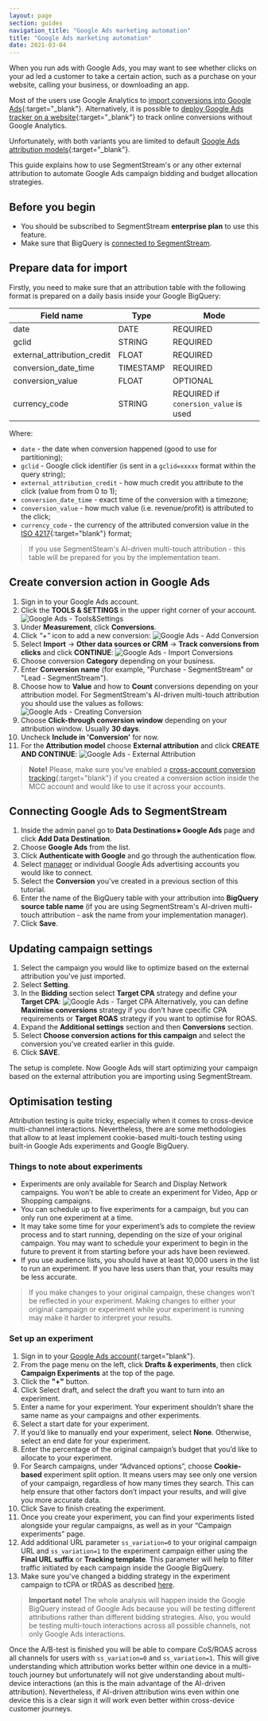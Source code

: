 ```yaml
---
layout: page
section: guides
navigation_title: "Google Ads marketing automation"
title: "Google Ads marketing automation"
date: 2021-03-04
---
```


When you run ads with Google Ads, you may want to see whether clicks on your ad led a customer to take a certain action, such as a purchase on your website, calling your business, or downloading an app.

Most of the users use Google Analytics to [import conversions into Google Ads](https://support.google.com/google-ads/answer/2375435https://support.google.com/google-ads/answer/2375435){:target="_blank"}. Alternatively, it is possible to [deploy Google Ads tracker on a website](https://support.google.com/google-ads/answer/1722054){:target="_blank"} to track online conversions without Google Analytics.

Unfortunately, with both variants you are limited to default [Google Ads attribution models](https://support.google.com/google-ads/answer/6259715){:target="_blank"}.

This guide explains how to use SegmentStream's or any other external attribution to automate Google Ads campaign bidding and budget allocation strategies.

## Before you begin

- You should be subscribed to SegmentStream **enterprise plan** to use this feature.
- Make sure that BigQuery is [connected to SegmentStream](/bigquery/connecting-bigquery).

## Prepare data for import

Firstly, you need to make sure that an attribution table with the following format is prepared on a daily basis inside your Google BigQuery:

Field name|Type|Mode
--- | --- | ---
date | DATE | REQUIRED
gclid | STRING | REQUIRED
external_attribution_credit | FLOAT | REQUIRED
conversion_date_time | TIMESTAMP | REQUIRED
conversion_value | FLOAT | OPTIONAL
currency_code | STRING | REQUIRED if `conersion_value` is used

Where:
- `date` - the date when conversion happened (good to use for partitioning);
- `gclid` - Google click identifier (is sent in a `gclid=xxxxx` format within the query string);
- `external_attribution_credit` - how much credit you attribute to the click (value from from 0 to 1);
- `conversion_date_time` - exact time of the conversion with a timezone;
- `conversion_value` - how much value (i.e. revenue/profit) is attributed to the click;
- `currency_code` - the currency of the attributed conversion value in the [ISO 4217](https://en.wikipedia.org/wiki/ISO_4217){:target="blank"} format;

> If you use SegmentSteam's AI-driven multi-touch attribution - this table will be prepared for you by the implementation team.

## Create conversion action in Google Ads

1. Sign in to your Google Ads account.
2. Click the **TOOLS & SETTINGS**  in the upper right corner of your account.
![Google Ads - Tools&Settings](/img/guides/google-ads-marketing-automation/google-ads-1.png)
3. Under **Measurement**, click **Conversions**.
4. Click *"+"* icon to add a new conversion:
![Google Ads - Add Conversion](/img/guides/google-ads-marketing-automation/google-ads-2.png)
5. Select **Import** -> **Other data sources or CRM** -> **Track conversions from clicks** and click **CONTINUE**:
![Google Ads - Import Conversions](/img/guides/google-ads-marketing-automation/google-ads-3.png)
6. Choose conversion **Category** depending on your business.
7. Enter  **Conversion name** (for example, "Purchase - SegmentStream" or "Lead - SegmentStream").
8. Choose how to **Value** and how to **Count** conversions depending on your attribution model. For SegmentStream's AI-driven multi-touch attribution you should use the values as follows:
![Google Ads - Creating Conversion](/img/guides/google-ads-marketing-automation/google-ads-4.png)
9. Choose **Click-through conversion window** depending on your attribution window. Usually **30 days**.
10. Uncheck **Include in 'Conversion'** for now.
11. For the **Attribution model** choose **External attribution** and click **CREATE AND CONTINUE**:
![Google Ads - External Attribution](/img/guides/google-ads-marketing-automation/google-ads-5.png)

> **Note!** Please, make sure you've enabled a [cross-account conversion tracking](https://support.google.com/google-ads/answer/3030657){:target="blank"} if you created a conversion action inside the MCC account and would like to use it across your accounts.

## Connecting Google Ads to SegmentStream

1. Inside the admin panel go to **Data Destinations ▸ Google Ads** page and click **Add Data Destination**.
2. Choose **Google Ads** from the list.
3. Click **Authenticate with Google** and go through the authentication flow.
4. Select [manager](#manager-advertising-accounts) or individual Google Ads advertising accounts you would like to connect.
5. Select the **Conversion** you've created in a previous section of this tutorial.
6. Enter the name of the BigQuery table with your attribution into **BigQuery source table name** (if you are using SegmentStream's AI-driven multi-touch attribution - ask the name from your implementation manager).
7. Click **Save**.

## Updating campaign settings

1. Select the campaign you would like to optimize based on the external attribution you've just imported.
2. Select **Setting**.
3. In the **Bidding** section select **Target CPA** strategy and define your **Target CPA**:
![Google Ads - Target CPA](/img/guides/google-ads-marketing-automation/google-ads-6.png)
Alternatively, you can define **Maximise conversions** strategy if you don't have cpecific CPA requirements or **Target ROAS** strategy if you want to optimise for ROAS.
4. Expand the **Additional settings** section and then **Conversions** section.
5. Select **Choose conversion actions for this campaign** and select the conversion you've created earlier in this guide.
6. Click **SAVE**.

The setup is complete. Now Google Ads will start optimizing your campaign based on the external attribution you are importing using SegmentStream.

## Optimisation testing

Attribution testing is quite tricky, especially when it comes to cross-device multi-channel interactions. Nevertheless, there are some methodologies that allow to at least implement cookie-based multi-touch testing using built-in Google Ads experiments and Google BigQuery.

### Things to note about experiments
* Experiments are only available for Search and Display Network campaigns. You won’t be able to create an experiment for Video, App or Shopping campaigns.
* You can schedule up to five experiments for a campaign, but you can only run one experiment at a time.
* It may take some time for your experiment’s ads to complete the review process and to start running, depending on the size of your original campaign. You may want to schedule your experiment to begin in the future to prevent it from starting before your ads have been reviewed.
* If you use audience lists, you should have at least 10,000 users in the list to run an experiment. If you have less users than that, your results may be less accurate. 

> If you make changes to your original campaign, these changes won’t be reflected in your experiment. Making changes to either your original campaign or experiment while your experiment is running may make it harder to interpret your results.

### Set up an experiment

1. Sign in to your [Google Ads account](https://ads.google.com/){:target="blank"}.
2. From the page menu on the left, click **Drafts & experiments**, then click **Campaign Experiments** at the top of the page.
3. Click the **"+"** button.
4. Click Select draft, and select the draft you want to turn into an experiment.
5. Enter a name for your experiment. Your experiment shouldn’t share the same name as your campaigns and other experiments.
6. Select a start date for your experiment.
7. If you’d like to manually end your experiment, select **None**. Otherwise, select an end date for your experiment.
8. Enter the percentage of the original campaign’s budget that you’d like to allocate to your experiment.
9. For Search campaigns, under “Advanced options”, choose **Cookie-based** experiment split option. It means users may see only one version of your campaign, regardless of how many times they search. This can help ensure that other factors don’t impact your results, and will give you more accurate data.
10. Click Save to finish creating the experiment.
11. Once you create your experiment, you can find your experiments listed alongside your regular campaigns, as well as in your “Campaign experiments” page.
12. Add additional URL parameter `ss_variation=0` to your original campaign URL and `ss_variation=1` to the experiment campaign either using the **Final URL suffix** or **Tracking template**. This parameter will help to filter traffic initiated by each campaign inside the Google BigQuery.
13. Make sure you've changed a bidding strategy in the experiment campaign to tCPA or tROAS as described [here](  #updating-campaign-settings).

> **Important note!** The whole analysis will happen inside the Google BigQuery instead of Google Ads because you will be testing different attributions rather than different bidding strategies. Also, you would be testing multi-touch interactions across all possible channels, not only Google Ads interactions.

Once the A/B-test is finished you will be able to compare CoS/ROAS across all channels for users with `ss_variation=0` and `ss_variation=1`. This will give understanding which attribution works better within one device in a multi-touch journey but unfortunately will not give understanding about multi-device interactions (an this is the main advantage of the AI-driven attribution). Nevertheless, if AI-driven attribution wins even within one device this is a clear sign it will work even better within cross-device customer journeys.
